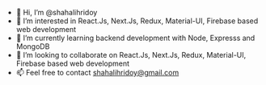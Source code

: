 - 👋 Hi, I’m @shahalihridoy
- 👀 I’m interested in React.Js, Next.Js, Redux, Material-UI, Firebase based web development
- 🌱 I’m currently learning backend development with Node, Expresss and MongoDB
- 💞️ I’m looking to collaborate on React.Js, Next.Js, Redux, Material-UI, Firebase based web development
- 📫 Feel free to contact shahalihridoy@gmail.com

<!---
shahalihridoy/shahalihridoy is a ✨ special ✨ repository because its `README.md` (this file) appears on your GitHub profile.
You can click the Preview link to take a look at your changes.
--->
